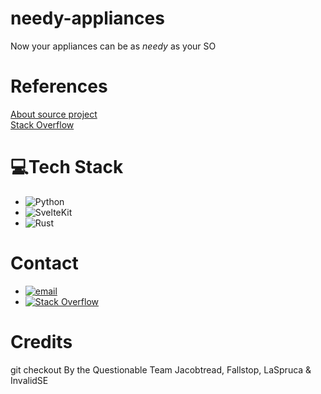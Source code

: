 # needy-appliances
Now your appliances can be as _needy_ as your SO

# References
[About source project](https://questionable.org.nz/info/about/)<br>
[Stack Overflow](https://stackoverflow.com/users/https://stackoverflow.com/users/30075607/jfisiiahi-69?tab=profile)

# 💻Tech Stack
- ![Python](https://img.shields.io/badge/python-3670A0?style=plastic&logo=python&logoColor=ffdd54)
- ![SvelteKit](https://img.shields.io/badge/sveltekit-%23ff3e00.svg?style=plastic&logo=svelte&logoColor=white)
- ![Rust](https://img.shields.io/badge/rust-%23000000.svg?style=plastic&logo=rust&logoColor=white)

# Contact
- [![email](https://img.shields.io/badge/Email-D14836?logo=gmail&logoColor=white)](mailto:jfisiiahi69@gmail.com)
- [![Stack Overflow](https://img.shields.io/badge/-Stackoverflow-FE7A16?logo=stack-overflow&logoColor=white)](https://stackoverflow.com/users/https://stackoverflow.com/users/30075607/jfisiiahi-69?tab=profile)

# Credits
git checkout By the Questionable Team
Jacobtread, Fallstop, LaSpruca & InvalidSE

<!--
💫 About Me:
🔭 I’m currently working on<br>👯 I’m looking to collaborate on<br>🤝 I’m looking for help with<br>🌱 I’m currently learning<br>💬 Ask me about<br>⚡ Fun fact


🌐 Socials:
[![Stack Overflow](https://img.shields.io/badge/-Stackoverflow-FE7A16?logo=stack-overflow&logoColor=white)](https://stackoverflow.com/users/https://stackoverflow.com/users/30075607/jfisiiahi-69?tab=profile) [![email](https://img.shields.io/badge/Email-D14836?logo=gmail&logoColor=white)](mailto:jfisiiahi69@gmail.com) 

💻 Tech Stack:
![Rust](https://img.shields.io/badge/rust-%23000000.svg?style=plastic&logo=rust&logoColor=white)
# 📊 GitHub Stats:
![](https://github-readme-stats.vercel.app/api?username=GitJohnFis&theme=dark&hide_border=false&include_all_commits=true&count_private=true)<br/>
![](https://nirzak-streak-stats.vercel.app/?user=GitJohnFis&theme=dark&hide_border=false)<br/>
![](https://github-readme-stats.vercel.app/api/top-langs/?username=GitJohnFis&theme=dark&hide_border=false&include_all_commits=true&count_private=true&layout=compact)

🏆 GitHub Trophies
![](https://github-profile-trophy.vercel.app/?username=GitJohnFis&theme=radical&no-frame=false&no-bg=true&margin-w=4)
-->
<!-- Proudly created with GPRM ( https://gprm.itsvg.in ) -->





































<!--
# 💫 About Me:
🔭 I’m currently working on<br>👯 I’m looking to collaborate on<br>🤝 I’m looking for help with<br>🌱 I’m currently learning<br>💬 Ask me about<br>⚡ Fun fact



 ![GitHub](https://img.shields.io/badge/github-%23121011.svg?style=plastic&logo=github&logoColor=white)
# 📊 GitHub Stats:
![](https://github-readme-stats.vercel.app/api?username=GitJohnFis&theme=dark&hide_border=true&include_all_commits=true&count_private=false)<br/>
![](https://nirzak-streak-stats.vercel.app/?user=GitJohnFis&theme=dark&hide_border=true)<br/>
![](https://github-readme-stats.vercel.app/api/top-langs/?username=GitJohnFis&theme=dark&hide_border=true&include_all_commits=true&count_private=false&layout=compact)

## 🏆 GitHub Trophies
![](https://github-profile-trophy.vercel.app/?username=GitJohnFis&theme=default&no-frame=false&no-bg=true&margin-w=4)

<!-- Proudly created with GPRM ( https://gprm.itsvg.in ) -->
